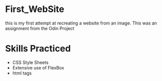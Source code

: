 # First_WebSite
this is my first attempt at recreating a website from an image. This was an assignment from the Odin Project

# Skills Practiced
- CSS Style Sheets
- Extensive use of FlexBox
- html tags

